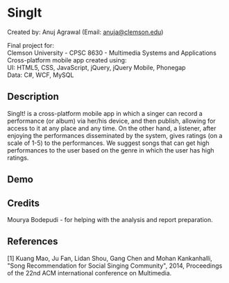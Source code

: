 # SingIt
Created by: Anuj Agrawal (Email: anuja@clemson.edu)
<br>

Final project for:
<br>
Clemson University - CPSC 8630 - Multimedia Systems and Applications
<br>
Cross-platform mobile app created using:
<br>
UI: HTML5, CSS, JavaScript, jQuery, jQuery Mobile, Phonegap
<br>
Data: C#, WCF, MySQL

## Description
SingIt! is a cross-platform mobile app in which a singer can record a performance (or album) via her/his device, and then publish, allowing for access to it at any place and any time. On the other hand, a listener, after enjoying the performances disseminated by the system, gives ratings (on a scale of 1-5) to the performances. We suggest songs that can get high performances to the user based on the genre in which the user has high ratings.

## Demo



## Credits

Mourya Bodepudi - for helping with the analysis and report preparation.

## References

[1] Kuang Mao, Ju Fan, Lidan Shou, Gang Chen and Mohan Kankanhalli, "Song Recommendation for Social Singing Community", 2014, Proceedings of the 22nd ACM international conference on Multimedia.
